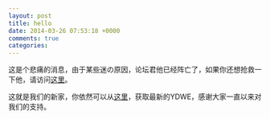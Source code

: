 ```yaml
---
layout: post
title: hello
date: 2014-03-26 07:53:18 +0000
comments: true
categories: 
---
```



这是个悲痛的消息，由于某些迷の原因，论坛君他已经阵亡了，如果你还想抢救一下他，请访问[这里](http://bbs.ydwe.net/)。

这就是我们的新家，你依然可以从[这里](http://www.ydwe.net/download.html)，获取最新的YDWE，感谢大家一直以来对我们的支持。
